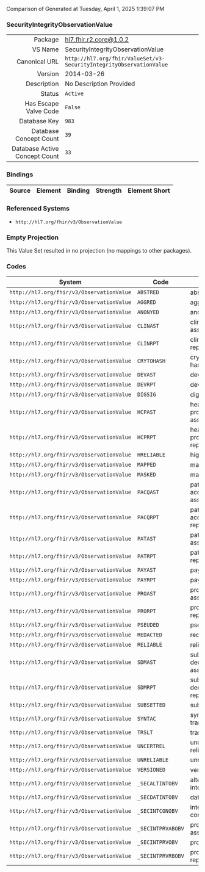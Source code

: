 Comparison of 
Generated at Tuesday, April 1, 2025 1:39:07 PM

### SecurityIntegrityObservationValue

|      |     |
| ---: | --- |
| Package | hl7.fhir.r2.core@1.0.2 |
| VS Name | SecurityIntegrityObservationValue |
| Canonical URL | `http://hl7.org/fhir/ValueSet/v3-SecurityIntegrityObservationValue` |
| Version | 2014-03-26 |
| Description | No Description Provided |
| Status | `Active` |
| Has Escape Valve Code | `False` |
| Database Key | `983` |
| Database Concept Count | `39` |
| Database Active Concept Count | `33` |
### Bindings

| Source | Element | Binding | Strength | Element Short |
| ------ | ------- | ------- | -------- | ------------- |

### Referenced Systems

* `http://hl7.org/fhir/v3/ObservationValue`
### Empty Projection

This Value Set resulted in no projection (no mappings to other packages).

### Codes

| System | Code | Display |
| ------ | ---- | ------- |
| `http://hl7.org/fhir/v3/ObservationValue` | `ABSTRED` | abstracted |
| `http://hl7.org/fhir/v3/ObservationValue` | `AGGRED` | aggregated |
| `http://hl7.org/fhir/v3/ObservationValue` | `ANONYED` | anonymized |
| `http://hl7.org/fhir/v3/ObservationValue` | `CLINAST` | clinician asserted |
| `http://hl7.org/fhir/v3/ObservationValue` | `CLINRPT` | clinician reported |
| `http://hl7.org/fhir/v3/ObservationValue` | `CRYTOHASH` | cryptographic hash function |
| `http://hl7.org/fhir/v3/ObservationValue` | `DEVAST` | device asserted |
| `http://hl7.org/fhir/v3/ObservationValue` | `DEVRPT` | device reported |
| `http://hl7.org/fhir/v3/ObservationValue` | `DIGSIG` | digital signature |
| `http://hl7.org/fhir/v3/ObservationValue` | `HCPAST` | healthcare professional asserted |
| `http://hl7.org/fhir/v3/ObservationValue` | `HCPRPT` | healthcare professional reported |
| `http://hl7.org/fhir/v3/ObservationValue` | `HRELIABLE` | highly reliable |
| `http://hl7.org/fhir/v3/ObservationValue` | `MAPPED` | mapped |
| `http://hl7.org/fhir/v3/ObservationValue` | `MASKED` | masked |
| `http://hl7.org/fhir/v3/ObservationValue` | `PACQAST` | patient acquaintance asserted |
| `http://hl7.org/fhir/v3/ObservationValue` | `PACQRPT` | patient acquaintance reported |
| `http://hl7.org/fhir/v3/ObservationValue` | `PATAST` | patient asserted |
| `http://hl7.org/fhir/v3/ObservationValue` | `PATRPT` | patient reported |
| `http://hl7.org/fhir/v3/ObservationValue` | `PAYAST` | payer asserted |
| `http://hl7.org/fhir/v3/ObservationValue` | `PAYRPT` | payer reported |
| `http://hl7.org/fhir/v3/ObservationValue` | `PROAST` | professional asserted |
| `http://hl7.org/fhir/v3/ObservationValue` | `PRORPT` | professional reported |
| `http://hl7.org/fhir/v3/ObservationValue` | `PSEUDED` | pseudonymized |
| `http://hl7.org/fhir/v3/ObservationValue` | `REDACTED` | redacted |
| `http://hl7.org/fhir/v3/ObservationValue` | `RELIABLE` | reliable |
| `http://hl7.org/fhir/v3/ObservationValue` | `SDMAST` | substitute decision maker asserted |
| `http://hl7.org/fhir/v3/ObservationValue` | `SDMRPT` | substitute decision maker reported |
| `http://hl7.org/fhir/v3/ObservationValue` | `SUBSETTED` | subsetted |
| `http://hl7.org/fhir/v3/ObservationValue` | `SYNTAC` | syntactic transform |
| `http://hl7.org/fhir/v3/ObservationValue` | `TRSLT` | translated |
| `http://hl7.org/fhir/v3/ObservationValue` | `UNCERTREL` | uncertain reliability |
| `http://hl7.org/fhir/v3/ObservationValue` | `UNRELIABLE` | unreliable |
| `http://hl7.org/fhir/v3/ObservationValue` | `VERSIONED` | versioned |
| `http://hl7.org/fhir/v3/ObservationValue` | `_SECALTINTOBV` | alteration integrity |
| `http://hl7.org/fhir/v3/ObservationValue` | `_SECDATINTOBV` | data integrity |
| `http://hl7.org/fhir/v3/ObservationValue` | `_SECINTCONOBV` | integrity confidence |
| `http://hl7.org/fhir/v3/ObservationValue` | `_SECINTPRVABOBV` | provenance asserted by |
| `http://hl7.org/fhir/v3/ObservationValue` | `_SECINTPRVOBV` | provenance |
| `http://hl7.org/fhir/v3/ObservationValue` | `_SECINTPRVRBOBV` | provenance reported by |
